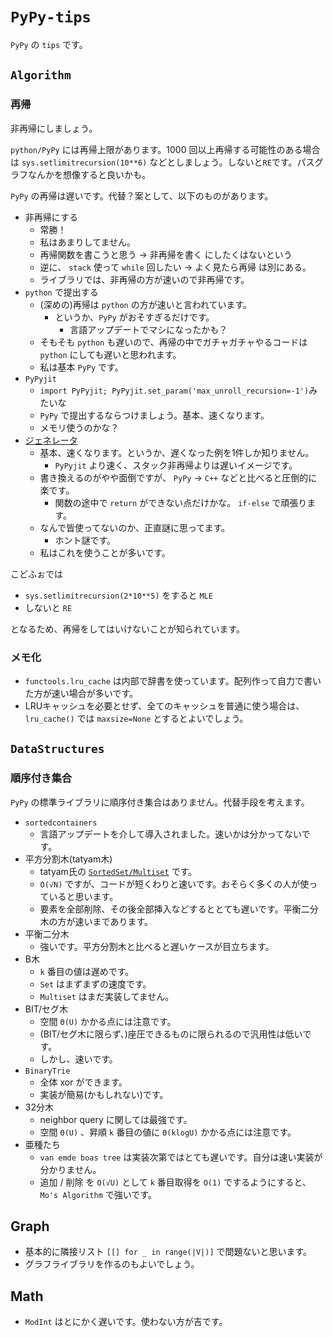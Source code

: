 # `PyPy-tips`

`PyPy` の `tips` です。

## `Algorithm`

### 再帰

非再帰にしましょう。

`python/PyPy` には再帰上限があります。1000 回以上再帰する可能性のある場合は `sys.setlimitrecursion(10**6)` などとしましょう。しないと`RE`です。パスグラフなんかを想像すると良いかも。

`PyPy` の再帰は遅いです。代替？案として、以下のものがあります。

- 非再帰にする
  - 常勝！
  - 私はあまりしてません。
  - 再帰関数を書こうと思う -> 非再帰を書く にしたくはないという
  - 逆に、 `stack` 使って `while` 回したい -> よく見たら再帰 は別にある。
  - ライブラリでは、非再帰の方が速いので非再帰です。
- `python` で提出する
  - (深めの)再帰は `python` の方が速いと言われています。
    - というか、`PyPy` がおそすぎるだけです。
      - 言語アップデートでマシになったかも？
  - そもそも `python` も遅いので、再帰の中でガチャガチャやるコードは `python` にしても遅いと思われます。
  - 私は基本 `PyPy` です。
- `PyPyjit`
  - `import PyPyjit; PyPyjit.set_param('max_unroll_recursion=-1')`みたいな
  - `PyPy` で提出するならつけましょう。基本、速くなります。
  - メモリ使うのかな？
- [ジェネレータ](https://github.com/cheran-senthil/PyRival/blob/master/pyrival/misc/bootstrap.py)
  - 基本、速くなります。というか、遅くなった例を1件しか知りません。
    - `PyPyjit` より速く、スタック非再帰よりは遅いイメージです。
  - 書き換えるのがやや面倒ですが、 `PyPy` -> `C++` などと比べると圧倒的に楽です。
    - 関数の途中で `return` ができない点だけかな。 `if-else` で頑張ります。
  - なんで皆使ってないのか、正直謎に思ってます。
    - ホント謎です。
  - 私はこれを使うことが多いです。

こどふぉでは

- `sys.setlimitrecursion(2*10**5)` をすると `MLE`
- しないと `RE`

となるため、再帰をしてはいけないことが知られています。

### メモ化

- `functools.lru_cache` は内部で辞書を使っています。配列作って自力で書いた方が速い場合が多いです。
- LRUキャッシュを必要とせず、全てのキャッシュを普通に使う場合は、`lru_cache()` では `maxsize=None` とするとよいでしょう。

## `DataStructures`

### 順序付き集合

`PyPy` の標準ライブラリに順序付き集合はありません。代替手段を考えます。

- `sortedcontainers`
  - 言語アップデートを介して導入されました。速いかは分かってないです。
- 平方分割木(tatyam木)
  - tatyam氏の [`SortedSet/Multiset`](https://github.com/tatyam-prime/SortedSet) です。
  - `O(√N)` ですが、コードが短くわりと速いです。おそらく多くの人が使っていると思います。
  - 要素を全部削除、その後全部挿入などするととても遅いです。平衡二分木の方が速いまであります。
- 平衡二分木
  - 強いです。平方分割木と比べると遅いケースが目立ちます。
- B木
  - `k` 番目の値は遅めです。
  - `Set` はまずまずの速度です。
  - `Multiset` はまだ実装してません。
- BIT/セグ木
  - 空間 `Θ(U)` かかる点には注意です。
  - (BIT/セグ木に限らず、)座圧できるものに限られるので汎用性は低いです。
  - しかし、速いです。
- `BinaryTrie`
  - 全体 xor ができます。
  - 実装が簡易(かもしれない)です。
- 32分木
  - neighbor query に関しては最強です。
  - 空間 `Θ(U)` 、昇順 `k` 番目の値に `Θ(klogU)` かかる点には注意です。
- 亜種たち
  - `van emde boas tree` は実装次第ではとても遅いです。自分は速い実装が分かりません。
  - 追加 / 削除 を `O(√U)` として `k` 番目取得を `O(1)` でするようにすると、`Mo's Algorithm` で強いです。

## Graph

- 基本的に隣接リスト `[[] for _ in range(|V|)]` で問題ないと思います。
- グラフライブラリを作るのもよいでしょう。

## Math

- `ModInt` はとにかく遅いです。使わない方が吉です。
